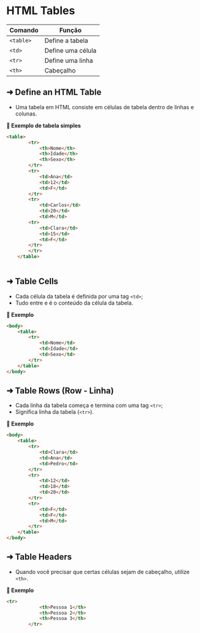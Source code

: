 
# HTML Tables

| Comando | Função | 
|---------|--------|
| `<table>` | Define a tabela|
| `<td>`| Define uma célula |
| `<tr>` | Define uma linha|
| `<th>` | Cabeçalho |

## ➜ Define an HTML Table
* Uma tabela em HTML consiste em células de tabela dentro de linhas e colunas.

**📌 Exemplo de tabela simples**

``` html
<table>
        <tr>
            <th>Nome</th>
            <th>Idade</th>
            <th>Sexo</th>
        </tr>
        <tr>
            <td>Ana</td>
            <td>12</td>
            <td>F</td>
        </tr>
        <tr>
            <td>Carlos</td>
            <td>20</td>
            <td>M</td>
        <tr>
            <td>Clara</td>
            <td>15</td>
            <td>F</td>
        </tr>
        </tr>
    </table>
    
```

## ➜ Table Cells
* Cada célula da tabela é definida por uma tag `<td>`;
* Tudo entre <td> e </td> é o conteúdo da célula da tabela.

**📌 Exemplo**

``` html
<body>
    <table>
        <tr>
            <td>Nome</td>
            <td>Idade</td>
            <td>Sexo</td>
        </tr>
    </table>
</body>

```

## ➜ Table Rows (Row - Linha)
* Cada linha da tabela começa e termina com uma tag `<tr>`;
* Significa linha da tabela (`<tr>`).

**📌 Exemplo**

``` html
<body>
    <table>
        <tr>
            <td>Clara</td>
            <td>Ana</td>
            <td>Pedro</td>
        </tr>
        <tr>
            <td>12</td>
            <td>18</td>
            <td>20</td>
        </tr>
        <tr>
            <td>F</td>
            <td>F</td>
            <td>M</td>
        </tr>
    </table>
</body>

```

## ➜ Table Headers
* Quando você precisar que certas células sejam de cabeçalho, utilize `<th>`.

**📌 Exemplo**

``` html
<tr>
            <th>Pessoa 1</th>
            <th>Pessoa 2</th>
            <th>Pessoa 3</th>
        </tr>

```
